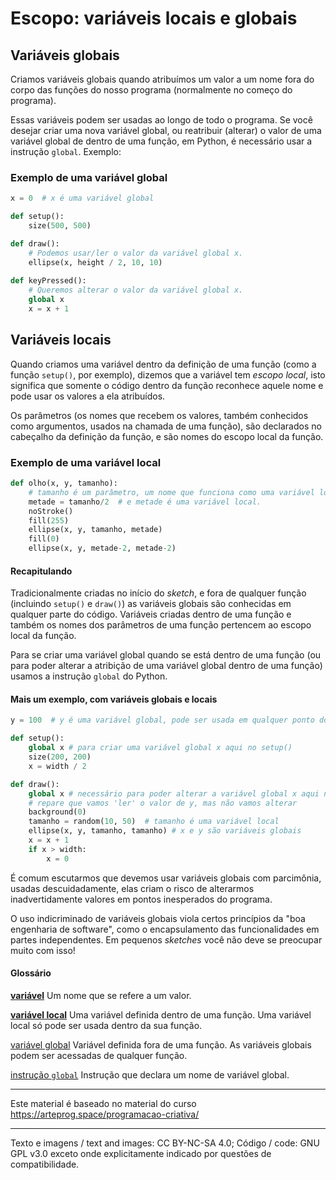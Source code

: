 # Escopo: variáveis locais e globais

## Variáveis globais

Criamos variáveis globais quando  atribuímos um valor a um nome fora do corpo das funções do nosso programa (normalmente no começo do programa). 

Essas variáveis podem ser usadas ao longo de todo o programa. Se você desejar criar uma nova variável global, ou reatribuir (alterar) o valor de uma variável global de dentro de uma função, em Python, é necessário usar a instrução `global`. Exemplo:

### Exemplo de uma variável global

```Python
x = 0  # x é uma variável global

def setup():
    size(500, 500)

def draw():
    # Podemos usar/ler o valor da variável global x.
    ellipse(x, height / 2, 10, 10)
    
def keyPressed():
    # Queremos alterar o valor da variável global x. 
    global x 
    x = x + 1
```

## Variáveis locais

Quando criamos uma variável dentro da definição de uma função (como a função `setup()`, por exemplo), dizemos que a variável tem *escopo local*, isto significa que somente o código dentro da função reconhece aquele nome e pode usar os valores a ela atribuídos.

Os parâmetros (os nomes que recebem os valores, também conhecidos como argumentos, usados na chamada de uma função), são declarados no cabeçalho da definição da função, e são nomes do escopo local da função.

### Exemplo de uma variável local

```python
def olho(x, y, tamanho):
    # tamanho é um parâmetro, um nome que funciona como uma variável local.
    metade = tamanho/2  # e metade é uma variável local.
    noStroke()
    fill(255)
    ellipse(x, y, tamanho, metade)
    fill(0)
    ellipse(x, y, metade-2, metade-2)
```

#### Recapitulando

Tradicionalmente criadas no início do *sketch*, e fora de qualquer função (incluindo `setup()` e `draw()`) as variáveis globais são conhecidas em qualquer parte do código. Variáveis criadas dentro de uma função e também os nomes dos parâmetros de uma função pertencem ao escopo local da função.

Para se criar uma variável global quando se está dentro de uma função (ou para poder alterar a atribição de uma variável global dentro de uma função) usamos a instrução `global` do Python.

#### Mais um exemplo, com variáveis globais e locais

```Python
y = 100  # y é uma variável global, pode ser usada em qualquer ponto do programa.

def setup():
    global x # para criar uma variável global x aqui no setup()
    size(200, 200)
    x = width / 2

def draw():
    global x # necessário para poder alterar a variável global x aqui no draw()
    # repare que vamos 'ler' o valor de y, mas não vamos alterar
    background(0)
    tamanho = random(10, 50)  # tamanho é uma variável local
    ellipse(x, y, tamanho, tamanho) # x e y são variáveis globais
    x = x + 1
    if x > width:
        x = 0
```

É comum escutarmos que devemos usar variáveis globais com parcimônia, usadas descuidadamente, elas criam o risco de alterarmos inadvertidamente valores em pontos inesperados do programa.

O uso indicriminado de variáveis globais viola certos princípios da "boa engenharia de software", como o encapsulamento das funcionalidades em partes independentes. Em pequenos *sketches* você não deve se preocupar muito com isso!

#### Glossário

[**variável**](https://penseallen.github.io/PensePython2e/02-vars-expr-instr.html#termo:variável) Um nome que se refere a um valor.

[**variável local**](https://penseallen.github.io/PensePython2e/03-funcoes.html#termo:variável%20local) Uma variável definida dentro de uma função. Uma variável local só pode ser usada dentro da sua função.

[variável global](https://penseallen.github.io/PensePython2e/11-dicionarios.html#termo:variável%20global) Variável definida fora de uma função. As variáveis globais podem ser acessadas de qualquer função.

[instrução `global`](https://penseallen.github.io/PensePython2e/11-dicionarios.html#termo:instrução%20global) Instrução que declara um nome de variável global.

---
Este material é baseado no material do curso https://arteprog.space/programacao-criativa/

---
Texto e imagens / text and images: CC BY-NC-SA 4.0; Código / code: GNU GPL v3.0 exceto onde explicitamente indicado por questões de compatibilidade.
